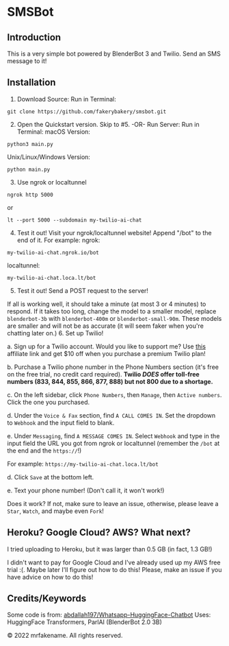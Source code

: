 # SMSBot

## Introduction

This is a very simple bot powered by BlenderBot 3 and Twilio. Send an SMS message to it!

## Installation

1. Download Source: Run in Terminal:
```
git clone https://github.com/fakerybakery/smsbot.git
```
2. Open the Quickstart version. Skip to #5. -OR- Run Server: Run in Terminal:
macOS Version:
```
python3 main.py
```
Unix/Linux/Windows Version:
```
python main.py
```
3. Use ngrok or localtunnel
```
ngrok http 5000
```
or
```
lt --port 5000 --subdomain my-twilio-ai-chat
```
4. Test it out! Visit your ngrok/localtunnel website! Append "/bot" to the end of it. For example:
ngrok:
```
my-twilio-ai-chat.ngrok.io/bot
```
localtunnel:
```
my-twilio-ai-chat.loca.lt/bot
```
5. Test it out! Send a POST request to the server!

If all is working well, it should take a minute (at most 3 or 4 minutes) to respond. If it takes too long, change the model to a smaller model, replace `blenderbot-3b` with `blenderbot-400m` or `blenderbot-small-90m`. These models are smaller and will not be as accurate (it will seem faker when you're chatting later on.)
6. Set up Twilio!

  a. Sign up for a Twilio account. Would you like to support me? Use [this](https://www.twilio.com/referral/ZdVrTn) affiliate link and get $10 off when you purchase a premium Twilio plan!
  
  b. Purchase a Twilio phone number in the Phone Numbers section (it's free on the free trial, no credit card required). **Twilio _DOES_ offer toll-free numbers (833, 844, 855, 866, 877, 888) but not 800 due to a shortage.**
  
  c. On the left sidebar, click `Phone Numbers`, then `Manage`, then `Active numbers`. Click the one you purchased.
  
  d. Under the `Voice & Fax` section, find `A CALL COMES IN`. Set the dropdown to `Webhook` and the input field to blank.
  
  e. Under `Messaging`, find `A MESSAGE COMES IN`. Select `Webhook` and type in the input field the URL you got from ngrok or localtunnel (remember the `/bot` at the end and the `https://`!)
  
  For example: `https://my-twilio-ai-chat.loca.lt/bot`
  
  d. Click `Save` at the bottom left.
  
  e. Text your phone number! (Don't call it, it won't work!)
  
Does it work? If not, make sure to leave an issue, otherwise, please leave a `Star`, `Watch`, and maybe even `Fork`!

## Heroku? Google Cloud? AWS? What next?
I tried uploading to Heroku, but it was larger than 0.5 GB (in fact, 1.3 GB!)

I didn't want to pay for Google Cloud and I've already used up my AWS free trial :(. Maybe later I'll figure out how to do this! Please, make an issue if you have advice on how to do this!
## Credits/Keywords
Some code is from: [abdallah197/Whatsapp-HuggingFace-Chatbot](https://github.com/abdallah197/Whatsapp-HuggingFace-Chatbot)
Uses: HuggingFace Transformers, ParlAI (BlenderBot 2.0 3B)


&copy; 2022 mrfakename. All rights reserved.
